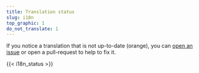 ```yaml
---
title: Translation status
slug: i18n
top_graphic: 1
do_not_translate: 1
---
```


<!-- Note for translators: do NOT translate this file -->

If you notice a translation that is not up-to-date (orange), you can [open an issue](https://github.com/letsencrypt/website/issues) or open a pull-request to help to fix it.

{{< i18n_status >}}
